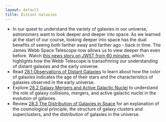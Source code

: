 ```yaml
---
layout: default
title: Distant Galaxies
---
```


- In our quest to understand the variety of galaxies in our universe, astronomers want to look deeper and deeper into space. As we learned at the start of our course, looking deeper into space has the dual benefits of seeing both farther away and farther ago - back in time. The James Webb Space Telescope now allows us to view deeper than even before. Watch [this news story on JWST from 60 minutes](https://youtu.be/dC1-qgR7YO0?si=x7rggc7m20lmomQM), which highlights how the Webb Telescope is transofmring our understanding of distant galaxies and the early universe. 
- Read [28.1 Observations of Distant Galaxies](https://openstax.org/books/astronomy-2e/pages/28-1-observations-of-distant-galaxies) to learn about how the color of galaxies indicates the age of their stars and the characteristics of galaxies observed in the early universe.
- Explore [28.2 Galaxy Mergers and Active Galactic Nuclei](https://openstax.org/books/astronomy-2e/pages/28-2-galaxy-mergers-and-active-galactic-nuclei) to understand the role of galaxy collisions, mergers, and active galactic nuclei in the evolution of galaxies.
- Review [28.3 The Distribution of Galaxies in Space](https://openstax.org/books/astronomy-2e/pages/28-3-the-distribution-of-galaxies-in-space) for an explanation of the cosmological principle, the structure of galaxy clusters and superclusters, and the distribution of galaxies in the universe.
